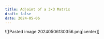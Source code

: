 ```yaml
---
title: Adjoint of a 3×3 Matrix
draft: false
date: 2024-05-06
---
```


  
![[Pasted image 20240506130356.png|center]]

